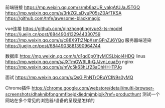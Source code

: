 


前端链接
https://mp.weixin.qq.com/s/mb6azUR_valqAtUJaJ5TGQ
https://mp.weixin.qq.com/s/3rkZGLsDyuP05sZ0AfTKSA
https://github.com/tnfe/awesome-blackmagic

vue连接
https://github.com/qinzhongting/vue3-ts-model
https://juejin.cn/post/6844904132944330759
https://mp.weixin.qq.com/s/c88X9TtZNpXsmGFnZJ6YQg
服务器端渲染
https://juejin.cn/post/6844903881390964744


数据库
https://mp.weixin.qq.com/s/d1qd0p01tyMCSLbjoI4HDQ
linus
https://mp.weixin.qq.com/s/JXTmGW9LIl-QJJvnLcuaEg
nginx
https://mp.weixin.qq.com/s/mVc5k63hLf23aDhHH-TPJg

面试
https://mp.weixin.qq.com/s/QsGlPhNTrORuYCIN9s0yMQ

Chrome插件
https://chrome.google.com/webstore/detail/multi-browser-screenshots/dhaknibfbngnmflbejdkliedmjmbjojk?ref=producthunt
测试一个网站在多个常见的浏览器/设备的呈现是怎样的